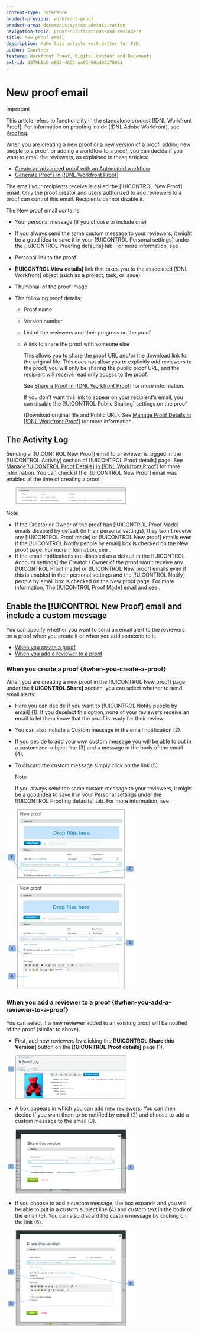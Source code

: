 ```yaml
---
content-type: reference
product-previous: workfront-proof
product-area: documents;system-administration
navigation-topic: proof-notifications-and-reminders
title: New proof email
description: Make this article work better for PiW.
author: Courtney
feature: Workfront Proof, Digital Content and Documents
exl-id: d879b1c6-e862-4653-aa93-90ad92170951
---
```

# New proof email

>[!IMPORTANT]
>
>This article refers to functionality in the standalone product [!DNL Workfront Proof]. For information on proofing inside [!DNL Adobe Workfront], see [Proofing](../../../review-and-approve-work/proofing/proofing.md).

<!--
<p style="color: #000000;" data-mc-conditions="QuicksilverOrClassic.Draft mode">Make this article work better for PiW.</p>
-->

When you are creating a new proof or a new version of a proof, adding new people to a proof, or adding a workflow to a proof, you can decide if you want to email the reviewers, as explained in these articles:

* [Create an advanced proof with an Automated workflow](../../../review-and-approve-work/proofing/creating-proofs-within-workfront/create-automated-proof-workflow.md)
* [Generate Proofs in [!DNL Workfront Proof]](../../../workfront-proof/wp-work-proofsfiles/create-proofs-and-files/generate-proofs.md)

The email your recipients receive is called the [!UICONTROL New Proof] email. Only the proof creator and users authorized to add reviewers to a proof can control this email. Recipients cannot disable it.

The New proof email contains:

* Your personal message (if you choose to include one)
* If you always send the same custom message to your reviewers, it might be a good idea to save it in your [!UICONTROL Personal settings] under the [!UICONTROL Proofing defaults] tab. For more information, see .
* Personal link to the proof
* **[!UICONTROL View details]** link that takes you to the associated [!DNL Workfront] object (such as a project, task, or issue)
* Thumbnail of the proof image
* The following proof details:

   * Proof name
   * Version number
   * List of the reviewers and their progress on the proof
   * A link to share the proof with someone else

      This allows you to share the proof URL and/or the download link for the original file. This does not allow you to explicitly add reviewers to the proof, you will only be sharing the public proof URL, and the recipient will receive read only access to the proof.

      See [Share a Proof in [!DNL Workfront Proof]](../../../workfront-proof/wp-work-proofsfiles/share-proofs-and-files/share-proof.md) for more information.

      If you don't want this link to appear on your recipient's email, you can disable the [!UICONTROL Public Sharing] settings on the proof

      (Download original file and Public URL). See [Manage Proof Details in [!DNL Workfront Proof]](../../../workfront-proof/wp-work-proofsfiles/manage-your-work/manage-proof-details.md) for more information.

## The Activity Log

Sending a [!UICONTROL New Proof] email to a reviewer is logged in the [!UICONTROL Activity] section of [!UICONTROL Proof details] page. See  [Manage[!UICONTROL  Proof Details] in [!DNL Workfront Proof]](../../../workfront-proof/wp-work-proofsfiles/manage-your-work/manage-proof-details.md) for more information. You can check if the [!UICONTROL New Proof] email was enabled at the time of creating a proof.

![New_Verison_email_-_acitivity_log.png](assets/new-verison-email---acitivity-log-350x44.png)

>[!NOTE]
>
>* If the Creator or Owner of the proof has [!UICONTROL Proof Made] emails disabled by default (in their personal settings), they won't receive any [!UICONTROL Proof made] or [!UICONTROL New proof] emails even if the [!UICONTROL Notify people by email] box is checked on the New proof page. For more information, see .
>* If the email notifications are disabled as a default in the [!UICONTROL Account settings] the Creator / Owner of the proof won't receive any [!UICONTROL Proof made] or [!UICONTROL New proof] emails even if this is enabled in their personal settings and the [!UICONTROL Notify] people by email box is checked on the New proof page. For more information, [The [!UICONTROL Proof Made] email](../../../workfront-proof/wp-emailsntfctns/proof-notifications-and-reminders/proof-made-email.md) and see .
>



## Enable the [!UICONTROL New Proof] email and include a custom message

You can specify whether you want to send an email alert to the reviewers on a proof when you create it or when you add someone to it.

* [When you create a proof](#when-you-create-a-proof)
* [When you add a reviewer to a proof](#when-you-add-a-reviewer-to-a-proof)

### When you create a proof {#when-you-create-a-proof}

When you are creating a new proof in the [!UICONTROL New proof] page, under the **[!UICONTROL Share]** section, you can select whether to send email alerts:

* Here you can decide if you want to [!UICONTROL Notify people by email] (1). If you deselect this option, none of your reviewers receive an email to let them know that the proof is ready for their review.
* You can also include a Custom message in the email notification (2).
* If you decide to add your own custom message you will be able to put in a customized subject line (3) and a message in the body of the email (4).
* To discard the custom message simply click on the link (5).

   >[!NOTE]
   >
   >If you always send the same custom message to your reviewers, it might be a good idea to save it in your Personal settings under the [!UICONTROL Proofing defaults] tab. For more information, see .

![New_Proof_page_1.png](assets/new-proof-page-1-350x186.png)

![New_Proof_page_2.png](assets/new-proof-page-2-350x283.png)

### When you add a reviewer to a proof {#when-you-add-a-reviewer-to-a-proof}

You can select if a new reviewer added to an existing proof will be notified of the proof (similar to above).

* First, add new reviewers by clicking the **[!UICONTROL Share this Version]** button on the **[!UICONTROL Proof details]** page (1).

![Proof_Details_page_1.png](assets/proof-details-page-1-350x118.png)

* A box appears in which you can add new reviewers. You can then decide if you want them to be notified by email (2) and choose to add a custom message to the email (3).

![Proof_Details_page_2.png](assets/proof-details-page-2-350x174.png)

* If you choose to add a custom message, the box expands and you will be able to put in a custom subject line (4) and custom text in the body of the email (5). You can also discard the custom message by clicking on the link (6).

![Proof_Details_page_3.png](assets/proof-details-page-3-350x258.png)

